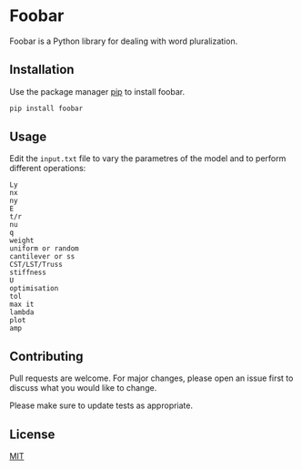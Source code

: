 # Foobar

Foobar is a Python library for dealing with word pluralization.

## Installation

Use the package manager [pip](https://pip.pypa.io/en/stable/) to install foobar.

```bash
pip install foobar
```

## Usage
Edit the `input.txt` file to vary the parametres of the model and to perform different operations:
```
Ly
nx
ny
E
t/r
nu
q
weight
uniform or random
cantilever or ss
CST/LST/Truss
stiffness
U
optimisation
tol
max it
lambda
plot
amp
```

## Contributing
Pull requests are welcome. For major changes, please open an issue first to discuss what you would like to change.

Please make sure to update tests as appropriate.

## License
[MIT](https://choosealicense.com/licenses/mit/)
